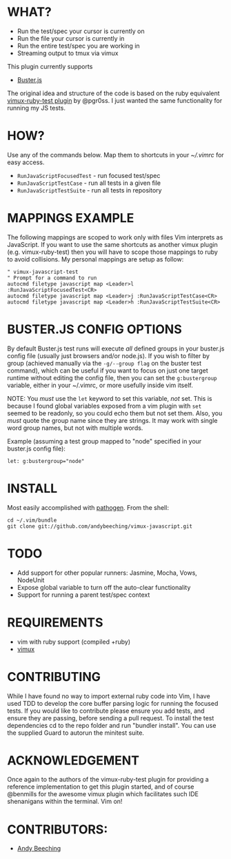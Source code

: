 WHAT?
====================

- Run the test/spec your cursor is currently on
- Run the file your cursor is currently in
- Run the entire test/spec you are working in
- Streaming output to tmux via vimux

This plugin currently supports
  - [Buster.js](http://busterjs.org)

The original idea and structure of the code is based on the ruby equivalent [vimux-ruby-test plugin](https://github.com/pgr0ss/vimux-ruby-test) by @pgr0ss. I just wanted the same functionality for running my JS tests.

HOW?
====================

Use any of the commands below. Map them to shortcuts in your *~/.vimrc* for easy access.

  - `RunJavaScriptFocusedTest` - run focused test/spec
  - `RunJavaScriptTestCase` - run all tests in a given file
  - `RunJavaScriptTestSuite` - run all tests in repository

MAPPINGS EXAMPLE
====================

The following mappings are scoped to work only with files Vim interprets as JavaScript. If you want to use the same shortcuts as another vimux plugin (e.g. vimux-ruby-test) then you will have to scope those mappings to ruby to avoid collisions. My personal mappings are setup as follow:

```vim
" vimux-javascript-test
" Prompt for a command to run
autocmd filetype javascript map <Leader>l :RunJavaScriptFocusedTest<CR>
autocmd filetype javascript map <Leader>j :RunJavaScriptTestCase<CR>
autocmd filetype javascript map <Leader>h :RunJavaScriptTestSuite<CR>
```

BUSTER.JS CONFIG OPTIONS
====================

By default Buster.js test runs will execute _all_ defined groups in your buster.js config file (usually just browsers and/or node.js). If you wish to filter by group (achieved manually via the `-g/--group flag` on the buster test command), which can be useful if you want to focus on just one target runtime without editing the config file, then you can set the `g:bustergroup` variable, either in your ~/.vimrc, or more usefully inside vim itself.

NOTE: You *must* use the `let` keyword to set this variable, *not* set. This is because I found global variables exposed from a vim plugin with `set` seemed to be readonly, so you could echo them but not set them. Also, you *must* quote the group name since they are strings. It may work with single word group names, but not with multiple words.

Example (assuming a test group mapped to "node" specified in your buster.js config file):

```
let: g:bustergroup="node"
```

INSTALL
====================

Most easily accomplished with [pathogen](https://github.com/tpope/vim-pathogen). From the shell:

```
cd ~/.vim/bundle
git clone git://github.com/andybeeching/vimux-javascript.git
```

TODO
===================

- Add support for other popular runners: Jasmine, Mocha, Vows, NodeUnit
- Expose global variable to turn off the auto-clear functionality
- Support for running a parent test/spec context

REQUIREMENTS
====================

- vim with ruby support (compiled +ruby)
- [vimux](https://github.com/benmills/vimux)

CONTRIBUTING
====================

While I have found no way to import external ruby code into Vim, I have used TDD to develop the core buffer parsing logic for running the focused tests. If you would like to contribute please ensure you add tests, and ensure they are passing, before sending a pull request. To install the test dependencies cd to the repo folder and run "bundler install". You can use the supplied Guard to autorun the minitest suite.

ACKNOWLEDGEMENT
====================

Once again to the authors of the vimux-ruby-test plugin for providing a reference implementation to get this plugin started, and of course @benmills for the awesome vimux plugin which facilitates such IDE shenanigans within the terminal. Vim on!

CONTRIBUTORS:
====================

- [Andy Beeching](https://github.com/andybeeching)
